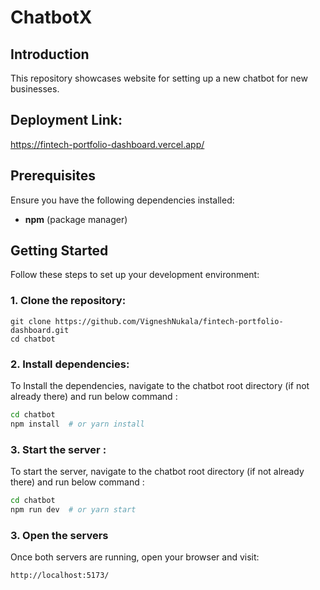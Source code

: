# **ChatbotX** 

## **Introduction**  
This repository showcases website for setting up a new chatbot for new businesses.

## **Deployment Link:**
https://fintech-portfolio-dashboard.vercel.app/

## **Prerequisites**

Ensure you have the following dependencies installed:

- **npm** (package manager)

## **Getting Started**  

Follow these steps to set up your development environment:

### **1. Clone the repository:**  

```
git clone https://github.com/VigneshNukala/fintech-portfolio-dashboard.git
cd chatbot
```

### **2. Install dependencies:**

To Install the dependencies, navigate to the chatbot root directory (if not already there) and run below command :
```bash
cd chatbot
npm install  # or yarn install
```

### **3. Start the server :**

To start the server, navigate to the chatbot root directory (if not already there) and run below command :
```bash
cd chatbot
npm run dev  # or yarn start
```

### **3. Open the servers**
Once both servers are running, open your browser and visit:
```
http://localhost:5173/
```



